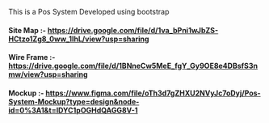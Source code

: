 This is a Pos System Developed using bootstrap

#### Site Map :- https://drive.google.com/file/d/1va_bPni1wJbZS-HCtzo1Zg8_0ww_1IhL/view?usp=sharing


#### Wire Frame :- https://drive.google.com/file/d/1BNneCw5MeE_fgY_Gy9OE8e4DBsfS3nmw/view?usp=sharing


#### Mockup :- https://www.figma.com/file/oTh3d7gZHXU2NVyJc7oDyj/Pos-System-Mockup?type=design&node-id=0%3A1&t=IDYC1pOGHdQAGG8V-1